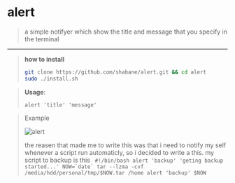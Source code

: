 # alert

> a simple notifyer which show the title and message that you specify in the terminal

---

> __how to install__
>
>```bash
>git clone https://github.com/shabane/alert.git && cd alert
>sudo ./install.sh
>```



> __Usage__:
>
>  ```alert 'title' 'message'```

> Example
> 
> ![alert](https://s4.uupload.ir/files/alert_82hb.gif)
>
> the reasen that made me to write this was that i need to notify my self whenever a script run automaticly, so i decided to write a this.
> my script to backup is this ```
#!/bin/bash
alert 'backup' 'geting backup started...'
NOW=`date`
tar --lzma -cvf /media/hdd/personal/tmp/$NOW.tar /home
alert 'backup' $NOW```
